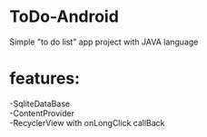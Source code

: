 # ToDo-Android
Simple "to do list" app project with JAVA language  
# features:  
 -SqliteDataBase  
 -ContentProvider  
 -RecyclerView with onLongClick callBack  
 
